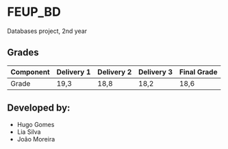 # FEUP_BD

Databases project, 2nd year

## Grades


| Component | Delivery 1 | Delivery 2 |	Delivery 3	| Final Grade |
| ------------- | ------------- | ------------- | ------------- | ------------- |
| Grade	| 19,3	| 18,8	| 18,2	| 18,6 |

## Developed by:

- Hugo Gomes
- Lia Silva
- João Moreira
